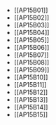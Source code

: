 - [[AP15B01]]
- [[AP15B02]]
- [[AP15B03]]
- [[AP15B04]]
- [[AP15B05]]
- [[AP15B06]]
- [[AP15B07]]
- [[AP15B08]]
- [[AP15B09]]
- [[AP15B10]]
- [[AP15B11]]
- [[AP15B12]]
- [[AP15B13]]
- [[AP15B14]]
- [[AP15B15]]